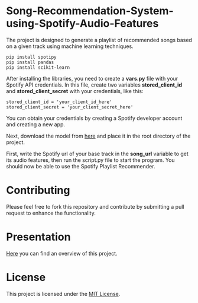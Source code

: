 # Song-Recommendation-System-using-Spotify-Audio-Features
The project is designed to generate a playlist of recommended songs based on a given track using machine learning techniques.
```
pip install spotipy
pip install pandas
pip install scikit-learn
```

After installing the libraries, you need to create a **vars.py** file with your Spotify API credentials. In this file, create two variables **stored_client_id** and **stored_client_secret** with your credentials, like this:

```
stored_client_id = 'your_client_id_here'
stored_client_secret = 'your_client_secret_here'
```
You can obtain your credentials by creating a Spotify developer account and creating a new app.

Next, download the model from [here](https://www.kaggle.com/general/153757) and place it in the root directory of the project.

First, write the Spotify url of your base track in the **song_url** variable to get its audio features, then run the script.py file to start the program. You should now be able to use the Spotify Playlist Recommender.

# Contributing
Please feel free to fork this repository and contribute by submitting a pull request to enhance the functionality.

# Presentation
[Here](https://docs.google.com/presentation/d/1juQ_OosCh2R01swql2PKf-_r5L0mXQgUzVuCTZcdEKA/edit?usp=sharing) you can find an overview of this project.

# License
This project is licensed under the [MIT License](https://opensource.org/licenses/MIT).
